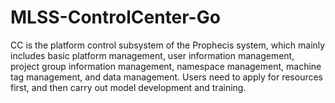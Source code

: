 # MLSS-ControlCenter-Go



CC is the platform control subsystem of the Prophecis system, which mainly includes basic platform management, user information management, project group information management, namespace management, machine tag management, and data management. Users need to apply for resources first, and then carry out model development and training. 


